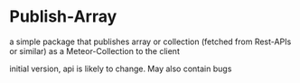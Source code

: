 # Publish-Array

a simple package that publishes array or collection (fetched from Rest-APIs or similar) as a Meteor-Collection to the client


initial version, api is likely to change. May also contain bugs
